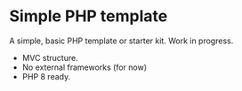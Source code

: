 # Simple PHP template

A simple, basic PHP template or starter kit. Work in progress.

- MVC structure.
- No external frameworks (for now)
- PHP 8 ready.
